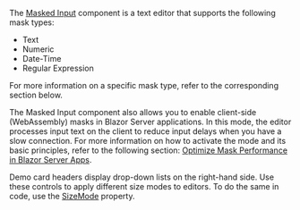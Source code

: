 The [Masked Input](https://docs.devexpress.com/Blazor/DevExpress.Blazor.DxMaskedInput-1) component is a text editor that supports the following mask types:

*   Text 
*   Numeric 
*   Date-Time 
*   Regular Expression 

For more information on a specific mask type, refer to the corresponding section below.

The Masked Input component also allows you to enable client-side (WebAssembly) masks in Blazor Server applications. In this mode, the editor processes input text on the client to reduce input delays when you have a slow connection. For more information on how to activate the mode and its basic principles, refer to the following section: [Optimize Mask Performance in Blazor Server Apps](https://docs.devexpress.com/Blazor/402513/data-editors/masks#optimize-mask-performance-in-blazor-server-apps).

Demo card headers display drop-down lists on the right-hand side. Use these controls to apply different size modes to editors. To do the same in code, use the [SizeMode](https://docs.devexpress.com/Blazor/DevExpress.Blazor.Base.DxDataEditor-1.SizeMode) property.
